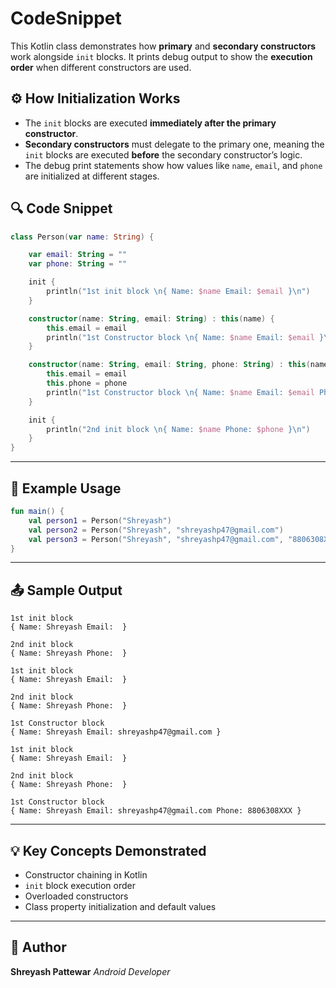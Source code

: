 # CodeSnippet

 

This Kotlin class demonstrates how **primary** and **secondary constructors** work alongside `init` blocks. It prints debug output to show the **execution order** when different constructors are used.

 

## ⚙️ How Initialization Works

- The `init` blocks are executed **immediately after the primary constructor**.
- **Secondary constructors** must delegate to the primary one, meaning the `init` blocks are executed **before** the secondary constructor’s logic.
- The debug print statements show how values like `name`, `email`, and `phone` are initialized at different stages.

 

## 🔍 Code Snippet

```kotlin
class Person(var name: String) {

    var email: String = ""
    var phone: String = ""

    init {
        println("1st init block \n{ Name: $name Email: $email }\n")
    }

    constructor(name: String, email: String) : this(name) {
        this.email = email
        println("1st Constructor block \n{ Name: $name Email: $email }\n")
    }

    constructor(name: String, email: String, phone: String) : this(name) {
        this.email = email
        this.phone = phone
        println("1st Constructor block \n{ Name: $name Email: $email Phone: $phone }\n")
    }

    init {
        println("2nd init block \n{ Name: $name Phone: $phone }\n")
    }
}
````

---

## 🧪 Example Usage

```kotlin
fun main() {
    val person1 = Person("Shreyash")
    val person2 = Person("Shreyash", "shreyashp47@gmail.com")
    val person3 = Person("Shreyash", "shreyashp47@gmail.com", "8806308XXX")
}
```

---

## 📤 Sample Output

```
1st init block 
{ Name: Shreyash Email:  }

2nd init block 
{ Name: Shreyash Phone:  }

1st init block 
{ Name: Shreyash Email:  }

2nd init block 
{ Name: Shreyash Phone:  }

1st Constructor block 
{ Name: Shreyash Email: shreyashp47@gmail.com }

1st init block 
{ Name: Shreyash Email:  }

2nd init block 
{ Name: Shreyash Phone:  }

1st Constructor block 
{ Name: Shreyash Email: shreyashp47@gmail.com Phone: 8806308XXX }
```

---

## 💡 Key Concepts Demonstrated

* Constructor chaining in Kotlin
* `init` block execution order
* Overloaded constructors
* Class property initialization and default values

---

## 🙋 Author

**Shreyash Pattewar**
*Android Developer*

 
 
